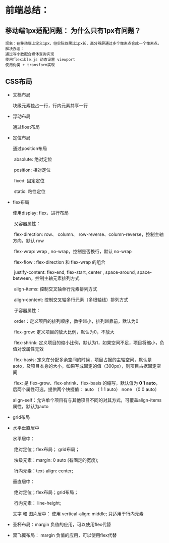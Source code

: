 # 前端总结：
## 移动端1px适配问题： 为什么只有1px有问题？
    现象：在移动端上定义1px，但实际效果比1px长，高分辨屏通过多个像素点合成一个像素点。
    解决办法： 
    通过写小数配合媒体查询实现
    使用flexible.js 动态设置 viewport
    使用伪类 + transform实现

## CSS布局

+ 文档布局

  块级元素独占一行，行内元素共享一行

+ 浮动布局

  通过float布局

+ 定位布局

  通过position布局

  ​	absolute: 绝对定位

  ​	position: 相对定位

  ​	fixed: 固定定位

  ​	static: 粘性定位

+ flex布局

  使用display: flex，进行布局

  ​	父容器属性： 

  ​		flex-direction: row、 column、 row-reverse、column-reverse，控制主轴方向，默认 row

  ​		flex-wrap: wrap , no-wrap，控制是否换行，默认 no-wrap

  ​		flex-flow : flex-direction 和 flex-wrap 的组合

  ​		justify-content: flex-end, flex-start, center , space-around, space-between，控制主轴元素排列方式

  ​		align-items:	控制交叉轴单行元素排列方式

  ​		align-content:  控制交叉轴多行元素（多根轴线）排列方式

  ​	子容器属性：

  ​		order：定义项目的排列顺序，数字越小，排列越靠前，默认为0

  ​		flex-grow: 定义项目的放大比例，默认为0，不放大

  ​		flex-shrink: 定义项目的缩小比例，默认为1，如果空间不足，项目将缩小，负值对改属性无效

  ​		flex-basis: 定义在分配多余空间的时候，项目占据的主轴空间，默认是aoto，及项目本身的大小，如果写成固定的值（300px），则项目占据固定空间

  ​		flex: 是 flex-grow、flex-shrink、flex-basis 的缩写，默认值为 **0 1 auto**，后两个属性可选，提供两个快捷值： auto （ 1 1 auto） none （0 0 auto）

  ​		align-self：允许单个项目有与其他项目不同的对其方式，可覆盖align-items属性，默认为auto

+ grid布局

+ 水平垂直居中

  水平居中：

  ​		绝对定位；flex布局； grid布局；

  ​		块级元素：margin: 0 auto (有固定的宽度); 

  ​		行内元素：text-align: center; 

  垂直居中：

  ​		绝对定位；flex布局；grid布局；

  ​		行内元素： line-height; 

  文字 和 图片居中： 使用 vertical-align: middle; 只适用于行内元素

+ 圣杯布局：margin 负值的应用，可以使用flex代替

+ 双飞翼布局： margin 负值的应用，可以使用flex代替